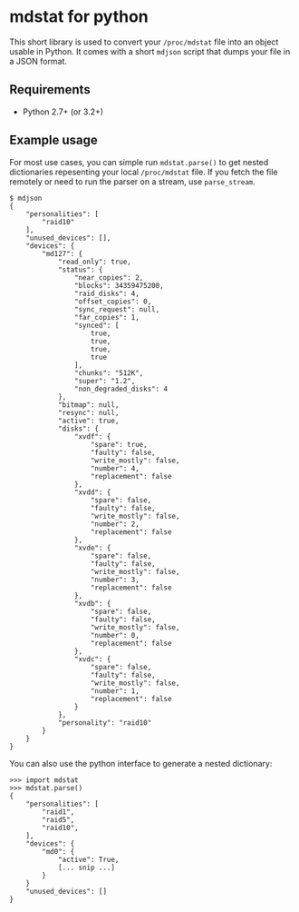# mdstat for python

This short library is used to convert your `/proc/mdstat` file into an object
usable in Python.  It comes with a short `mdjson` script that dumps your file
in a JSON format.

## Requirements
 - Python 2.7+ (or 3.2+)

## Example usage
For most use cases, you can simple run `mdstat.parse()` to get nested
dictionaries repesenting your local `/proc/mdstat` file.  If you fetch the file
remotely or need to run the parser on a stream, use `parse_stream`.

    $ mdjson
    {
        "personalities": [
            "raid10"
        ], 
        "unused_devices": [], 
        "devices": {
            "md127": {
                "read_only": true, 
                "status": {
                    "near_copies": 2, 
                    "blocks": 34359475200, 
                    "raid_disks": 4, 
                    "offset_copies": 0, 
                    "sync_request": null, 
                    "far_copies": 1, 
                    "synced": [
                        true, 
                        true, 
                        true, 
                        true
                    ], 
                    "chunks": "512K", 
                    "super": "1.2", 
                    "non_degraded_disks": 4
                }, 
                "bitmap": null, 
                "resync": null, 
                "active": true, 
                "disks": {
                    "xvdf": {
                        "spare": true, 
                        "faulty": false, 
                        "write_mostly": false, 
                        "number": 4, 
                        "replacement": false
                    }, 
                    "xvdd": {
                        "spare": false, 
                        "faulty": false, 
                        "write_mostly": false, 
                        "number": 2, 
                        "replacement": false
                    }, 
                    "xvde": {
                        "spare": false, 
                        "faulty": false, 
                        "write_mostly": false, 
                        "number": 3, 
                        "replacement": false
                    }, 
                    "xvdb": {
                        "spare": false, 
                        "faulty": false, 
                        "write_mostly": false, 
                        "number": 0, 
                        "replacement": false
                    }, 
                    "xvdc": {
                        "spare": false, 
                        "faulty": false, 
                        "write_mostly": false, 
                        "number": 1, 
                        "replacement": false
                    }
                }, 
                "personality": "raid10"
            }
        }
    }

You can also use the python interface to generate a nested dictionary:

    >>> import mdstat
    >>> mdstat.parse()
    {
        "personalities": [
            "raid1",
            "raid5",
            "raid10",
        ],
        "devices": {
            "md0": {
                "active": True,
                [... snip ...]
            }
        }
        "unused_devices": []
    }
